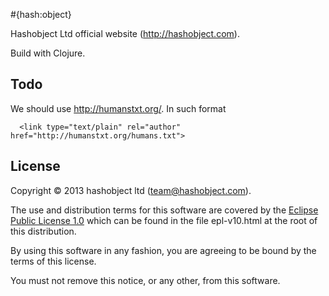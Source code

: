 #{hash:object}

Hashobject Ltd official website (http://hashobject.com).

Build with Clojure.


## Todo

We should use http://humanstxt.org/. In such format
```
  <link type="text/plain" rel="author" href="http://humanstxt.org/humans.txt">
```

## License

Copyright © 2013 hashobject ltd (team@hashobject.com).

The use and distribution terms for this software are covered by the [Eclipse Public License 1.0](http://opensource.org/licenses/eclipse-1.0)
which can be found in the file epl-v10.html at the root of this distribution.

By using this software in any fashion, you are agreeing to be bound by the terms of this license.

You must not remove this notice, or any other, from this software.
